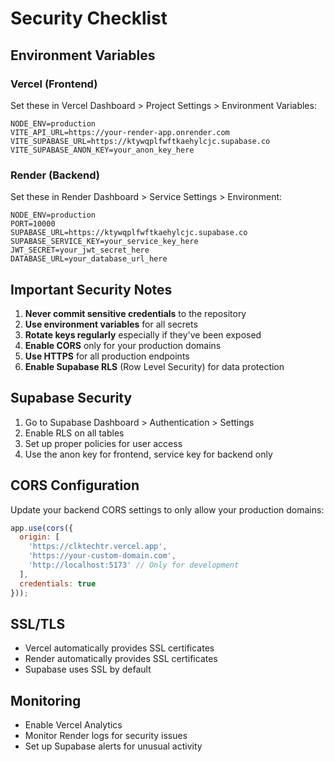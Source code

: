 # Security Checklist

## Environment Variables

### Vercel (Frontend)
Set these in Vercel Dashboard > Project Settings > Environment Variables:

```
NODE_ENV=production
VITE_API_URL=https://your-render-app.onrender.com
VITE_SUPABASE_URL=https://ktywqplfwftkaehylcjc.supabase.co
VITE_SUPABASE_ANON_KEY=your_anon_key_here
```

### Render (Backend)
Set these in Render Dashboard > Service Settings > Environment:

```
NODE_ENV=production
PORT=10000
SUPABASE_URL=https://ktywqplfwftkaehylcjc.supabase.co
SUPABASE_SERVICE_KEY=your_service_key_here
JWT_SECRET=your_jwt_secret_here
DATABASE_URL=your_database_url_here
```

## Important Security Notes

1. **Never commit sensitive credentials** to the repository
2. **Use environment variables** for all secrets
3. **Rotate keys regularly** especially if they've been exposed
4. **Enable CORS** only for your production domains
5. **Use HTTPS** for all production endpoints
6. **Enable Supabase RLS** (Row Level Security) for data protection

## Supabase Security

1. Go to Supabase Dashboard > Authentication > Settings
2. Enable RLS on all tables
3. Set up proper policies for user access
4. Use the anon key for frontend, service key for backend only

## CORS Configuration

Update your backend CORS settings to only allow your production domains:

```javascript
app.use(cors({
  origin: [
    'https://clktechtr.vercel.app',
    'https://your-custom-domain.com',
    'http://localhost:5173' // Only for development
  ],
  credentials: true
}));
```

## SSL/TLS

- Vercel automatically provides SSL certificates
- Render automatically provides SSL certificates
- Supabase uses SSL by default

## Monitoring

- Enable Vercel Analytics
- Monitor Render logs for security issues
- Set up Supabase alerts for unusual activity